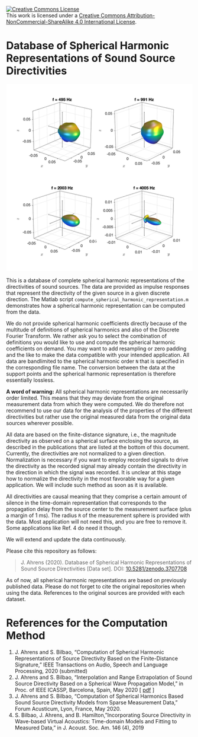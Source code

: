 <a rel="license" href="http://creativecommons.org/licenses/by-nc-sa/4.0/"><img alt="Creative Commons License" style="border-width:0" src="https://i.creativecommons.org/l/by-nc-sa/4.0/88x31.png" /></a><br />This work is licensed under a <a rel="license" href="http://creativecommons.org/licenses/by-nc-sa/4.0/">Creative Commons Attribution-NonCommercial-ShareAlike 4.0 International License</a>.

# Database of Spherical Harmonic Representations of Sound Source Directivities

![loudspeaker_cube_driver_4_N17](loudspeaker_cube_DirPat/loudspeaker_cube_driver_4_N17.png "loudspeaker_cube_driver_4_N17")

This is a database of complete spherical harmonic representations of the directivities of sound sources. The data are provided as impulse responses that represent the directivity of the given source in a given discrete direction. The Matlab script `compute_spherical_harmonic_representation.m` demonstrates how a spherical harmonic representation can be computed from the data.  

We do not provide spherical harmonic coefficients directly because of the multitude of definitions of spherical harmonics and also of the Discrete Fourier Transform. We rather ask you to select the combination of definitions you would like to use and compute the spherical harmonic coefficients on demand. You may want to add resampling or zero padding and the like to make the data compatible with your intended application. All data are bandlimited to the spherical harmonic order `N` that is specified in the corresponding file name. The conversion between the data at the support points and the spherical harmonic representation is therefore essentially lossless. 

**A word of warning:** All spherical harmonic representations are necessarily order limited. This means that they may deviate from the original measurement data from which they were computed. We do therefore not recommend to use our data for the analysis of the properties of the different directivities but rather use the original measured data from the original data sources wherever possible.

All data are based on the finite-distance signature, i.e., the magnitude directivity as observed on a spherical surface enclosing the source, as described in the publications that are listed at the bottom of this document. Currently, the directivities are not normalized to a given direction. Normalization is necessary if you want to employ recorded signals to drive the directivity as the recorded signal may already contain the directivity in the direction in which the signal was recorded. It is unclear at this stage how to normalize the directivity in the most favorable way for a given application. We will include such method as soon as it is available.

All directivities are causal meaning that they comprise a certain amount of silence in the time-domain representation that corresponds to the propagation delay from the source center to the measurement surface (plus a margin of 1 ms). The radius `R` of the measurement sphere is provided with the data. Most application will not need this, and you are free to remove it. Some applications like Ref. 4 do need it though. 

We will extend and update the data continuously.

Please cite this repository as follows:

> J. Ahrens (2020). Database of Spherical Harmonic Representations of Sound Source Directivities [Data set]. DOI: [10.5281/zenodo.3707708](https://doi.org/10.5281/ZENODO.3707708)

As of now, all spherical harmonic representations are based on previously published data. Please do not forget to cite the original repositories when using the data. References to the original sources are provided with each dataset. 

# References for the Computation Method

1. J. Ahrens and S. Bilbao, “Computation of Spherical Harmonic Representations of Source Directivity Based on the Finite-Distance Signature,” IEEE Transactions on Audio, Speech and Language Processing, 2020 (submitted)
2. J. Ahrens and S. Bilbao, “Interpolation and Range Extrapolation of Sound Source Directivity Based on a Spherical Wave Propagation Model,” in Proc. of IEEE ICASSP, Barcelona, Spain, May 2020 [ [pdf](http://www.soundfieldsynthesis.org/wp-content/uploads/pubs/AhrensBilbao_ICASSP2020.pdf) ]
3. J. Ahrens and S. Bilbao, “Computation of Spherical Harmonics Based Sound Source Directivity Models from Sparse Measurement Data,” Forum Acusticum, Lyon, France, May 2020.
4. S. Bilbao, J. Ahrens, and B. Hamilton,”Incorporating Source Directivity in Wave-based Virtual Acoustics: Time-domain Models and Fitting to  Measured Data,” in J. Acoust. Soc. Am. 146 (4), 2019


